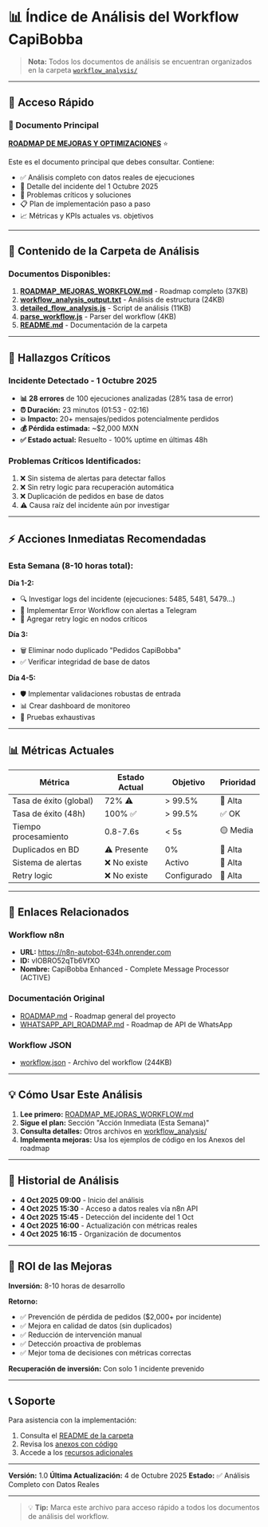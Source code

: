 # 📊 Índice de Análisis del Workflow CapiBobba

> **Nota:** Todos los documentos de análisis se encuentran organizados en la carpeta [`workflow_analysis/`](workflow_analysis/)

---

## 🚀 Acceso Rápido

### 📄 Documento Principal
**[ROADMAP DE MEJORAS Y OPTIMIZACIONES](workflow_analysis/ROADMAP_MEJORAS_WORKFLOW.md)** ⭐

Este es el documento principal que debes consultar. Contiene:
- ✅ Análisis completo con datos reales de ejecuciones
- 🚨 Detalle del incidente del 1 Octubre 2025
- 🔴 Problemas críticos y soluciones
- 📋 Plan de implementación paso a paso
- 📈 Métricas y KPIs actuales vs. objetivos

---

## 📁 Contenido de la Carpeta de Análisis

### Documentos Disponibles:
1. **[ROADMAP_MEJORAS_WORKFLOW.md](workflow_analysis/ROADMAP_MEJORAS_WORKFLOW.md)** - Roadmap completo (37KB)
2. **[workflow_analysis_output.txt](workflow_analysis/workflow_analysis_output.txt)** - Análisis de estructura (24KB)
3. **[detailed_flow_analysis.js](workflow_analysis/detailed_flow_analysis.js)** - Script de análisis (11KB)
4. **[parse_workflow.js](workflow_analysis/parse_workflow.js)** - Parser del workflow (4KB)
5. **[README.md](workflow_analysis/README.md)** - Documentación de la carpeta

---

## 🚨 Hallazgos Críticos

### Incidente Detectado - 1 Octubre 2025
- **📊 28 errores** de 100 ejecuciones analizadas (28% tasa de error)
- **⏰ Duración:** 23 minutos (01:53 - 02:16)
- **💥 Impacto:** 20+ mensajes/pedidos potencialmente perdidos
- **💰 Pérdida estimada:** ~$2,000 MXN
- **✅ Estado actual:** Resuelto - 100% uptime en últimas 48h

### Problemas Críticos Identificados:
1. ❌ Sin sistema de alertas para detectar fallos
2. ❌ Sin retry logic para recuperación automática
3. ❌ Duplicación de pedidos en base de datos
4. ⚠️ Causa raíz del incidente aún por investigar

---

## ⚡ Acciones Inmediatas Recomendadas

### Esta Semana (8-10 horas total):

**Día 1-2:**
- 🔍 Investigar logs del incidente (ejecuciones: 5485, 5481, 5479...)
- 🚨 Implementar Error Workflow con alertas a Telegram
- 🔄 Agregar retry logic en nodos críticos

**Día 3:**
- 🗑️ Eliminar nodo duplicado "Pedidos CapiBobba"
- ✅ Verificar integridad de base de datos

**Día 4-5:**
- 🛡️ Implementar validaciones robustas de entrada
- 📊 Crear dashboard de monitoreo
- 🧪 Pruebas exhaustivas

---

## 📊 Métricas Actuales

| Métrica | Estado Actual | Objetivo | Prioridad |
|---------|---------------|----------|-----------|
| Tasa de éxito (global) | 72% ⚠️ | > 99.5% | 🔴 Alta |
| Tasa de éxito (48h) | 100% ✅ | > 99.5% | ✅ OK |
| Tiempo procesamiento | 0.8-7.6s | < 5s | 🟡 Media |
| Duplicados en BD | ⚠️ Presente | 0% | 🔴 Alta |
| Sistema de alertas | ❌ No existe | Activo | 🔴 Alta |
| Retry logic | ❌ No existe | Configurado | 🔴 Alta |

---

## 🔗 Enlaces Relacionados

### Workflow n8n
- **URL:** https://n8n-autobot-634h.onrender.com
- **ID:** vIOBRO52qTb6VfXO
- **Nombre:** CapiBobba Enhanced - Complete Message Processor (ACTIVE)

### Documentación Original
- [ROADMAP.md](ROADMAP.md) - Roadmap general del proyecto
- [WHATSAPP_API_ROADMAP.md](WHATSAPP_API_ROADMAP.md) - Roadmap de API de WhatsApp

### Workflow JSON
- [workflow.json](workflow.json) - Archivo del workflow (244KB)

---

## 💡 Cómo Usar Este Análisis

1. **Lee primero:** [ROADMAP_MEJORAS_WORKFLOW.md](workflow_analysis/ROADMAP_MEJORAS_WORKFLOW.md)
2. **Sigue el plan:** Sección "Acción Inmediata (Esta Semana)"
3. **Consulta detalles:** Otros archivos en [workflow_analysis/](workflow_analysis/)
4. **Implementa mejoras:** Usa los ejemplos de código en los Anexos del roadmap

---

## 📅 Historial de Análisis

- **4 Oct 2025 09:00** - Inicio del análisis
- **4 Oct 2025 15:30** - Acceso a datos reales vía n8n API
- **4 Oct 2025 15:45** - Detección del incidente del 1 Oct
- **4 Oct 2025 16:00** - Actualización con métricas reales
- **4 Oct 2025 16:15** - Organización de documentos

---

## 🎯 ROI de las Mejoras

**Inversión:** 8-10 horas de desarrollo

**Retorno:**
- ✅ Prevención de pérdida de pedidos ($2,000+ por incidente)
- ✅ Mejora en calidad de datos (sin duplicados)
- ✅ Reducción de intervención manual
- ✅ Detección proactiva de problemas
- ✅ Mejor toma de decisiones con métricas correctas

**Recuperación de inversión:** Con solo 1 incidente prevenido

---

## 📞 Soporte

Para asistencia con la implementación:
1. Consulta el [README de la carpeta](workflow_analysis/README.md)
2. Revisa los [anexos con código](workflow_analysis/ROADMAP_MEJORAS_WORKFLOW.md#anexos)
3. Accede a los [recursos adicionales](workflow_analysis/ROADMAP_MEJORAS_WORKFLOW.md#recursos-adicionales)

---

**Versión:** 1.0
**Última Actualización:** 4 de Octubre 2025
**Estado:** ✅ Análisis Completo con Datos Reales

---

> 💡 **Tip:** Marca este archivo para acceso rápido a todos los documentos de análisis del workflow.
